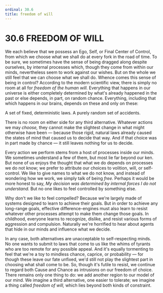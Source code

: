 ```yaml
---
ordinal: 30.6
title: freedom of will
---
```


# 30.6 FREEDOM OF WILL 

<p>We each believe that we possess an Ego, Self, or Final Center of Control, from which we choose what we shall do at every fork in the road of time. To be sure, we sometimes have the sense of being dragged along despite ourselves, by internal processes which, though they come from within our minds, nevertheless seem to work against our wishes. But on the whole we still feel that we can choose what we shall do. Whence comes this sense of being in control? According to the modern scientific view, there is simply no room at all for <em>freedom of the human will.</em> Everything that happens in our universe is either completely determined by what's already happened in the past or else depends, in part, on random chance. Everything, including that which happens in our brains, depends on these and only on these:</p>
<p>A set of fixed, deterministic laws. A purely random set of accidents.</p>
<p>There is no room on either side for any third alternative. Whatever actions we may <em>choose,</em> they cannot make the slightest change in what might otherwise have been &mdash; because those rigid, natural laws already caused the states of mind that caused us to decide that way. And if that choice was in part made by chance &mdash; it still leaves nothing for us to decide.</p>
<p>Every action we perform stems from a host of processes inside our minds. We sometimes understand a few of them, but most lie far beyond our ken. But none of us enjoys the thought that what we do depends on processes we do not know; we prefer to attribute our choices to volition, will, or self-control. We like to give names to what we do not know, and instead of wondering how we work, we simply talk of being <em>free.</em> Perhaps it would be more honest to say, <em>My decision was determined by internal forces I do not understand.</em> But no one likes to feel controlled by something else.</p>
<p>Why don't we like to feel compelled? Because we're largely made of systems designed to learn to achieve their goals. But in order to achieve any long-range goals, effective difference-engines must also learn to resist whatever other processes attempt to make them change those goals. In childhood, everyone learns to recognize, dislike, and resist various forms of aggression and compulsion. Naturally we're horrified to hear about agents that hide in our minds and influence what we decide.</p>
<p>In any case, both alternatives are unacceptable to self-respecting minds. No one wants to submit to laws that come to us like the whims of tyrants who are too remote for any possible appeal. And it's equally tormenting to feel that we're a toy to mindless chance, caprice, or probability &mdash; for though these leave our fate unfixed, we'd still not play the slightest part in choosing what shall come to be. So, though it's futile to resist, we continue to regard both Cause and Chance as intrusions on our freedom of choice. There remains only one thing to do: we add another region to our model of our mind. We imagine a third alternative, one easier to tolerate; we imagine a thing called <em>freedom of will,</em> which lies beyond both kinds of constraint.</p>